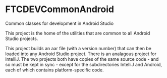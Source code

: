 # FTCDEVCommonAndroid
Common classes for development in Android Studio

This project is the home of the utilities that are common to all Android Studio projects.

This project builds an aar file (with a version number) that can then be loaded into any Android Studio project.
There is an analagous project for IntelliJ. The two projects both have copies of the same source code - and so must be kept in sync -
except for the subdirectories IntelliJ and Android, each of which contains platform-specific code.

